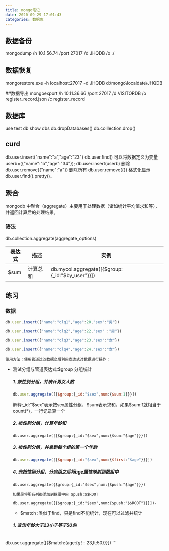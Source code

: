```yaml
---
title: mongo笔记
date: 2020-09-29 17:01:43
categories: 数据库
---
```

## 数据备份
mongodump /h 10.1.56.74 /port 27017   /d JHQDB /o ./

## 数据恢复
 mongorestore.exe -h localhost:27017 -d JHQDB d:\mongo\localdate\JHQDB 

##数据导出
mongoexport /h 10.11.36.66 /port 27017 /d VISITORDB /o register_record.json /c register_record


## 数据库
use test
db
show dbs
db.dropDatabases()
db.colllection.drop()
## curd
db.user.insert("name":"a","age":"23")
db.user.find()
可以将数据定义为变量
userb=({"name":"b","age":"34"});
db.user.insert(userb)
删除
db.user.remove({"name":"a"})
删除所有
db.user.remove({})
格式化显示
db.user.find().pretty()、



## 聚合

mongodb 中聚合（aggregate）主要用于处理数据（诸如统计平均值求和等），并返回计算后的处理结果。



### 语法

db.collection.aggregate(aggregate_options)



| 表达式 | 描述     | 实例                                            |
| ------ | -------- | ----------------------------------------------- |
| $sum   | 计算总和 | db.mycol.aggregate([{$group:{_id:"$by_user"}}]) |



## 练习

### 数据

```js
db.user.insert({"name":"qlq1","age":20,"sex":"男"})

db.user.insert({"name":"qlq2","age":22,"sex" :"男"})

db.user.insert({"name":"qlq3","age":23,"sex":"女"})

db.user.insert({"name":"qlq4","age":24,"sex":"女"})
```

`使用方法：使用管道过滤数据之后利用表达式对数据进行操作：`

- 测试分组与管道表达式:$group 分组统计

  ##### 1. 按性别分组，并统计男女人数

  ```javascript
  db.user.aggregate([{$group:{_id:"$sex",num:{$sum:1}}}])
  ```

  解释:_id:"$sex"表示按sex属性分组，$sum表示求和，如果$sum:1就相当于count(*)，一行记录算一个

  ##### 2. 按性别分组，计算年龄和

  ```
  db.user.aggregate([{$group:{_id:"$sex",num:{$sum:"$age"}}}])
  ```

  ##### 3. 按性别分组，并拿到每个组的第一个年龄

  ```javascript
  db.user.aggregate([{$group:{_id:"$sex",num:{$first:"$age"}}}])
  ```

  ##### 4. 先按性别分组，分完组之后将age属性映射到数组中

  ```
  db.user.aggregate({$group:{_id:"$sex",num:{$push:"$age"}}})
  ```

  `如果是将所有列都添加到数组中用 $push:$$ROOT`

  ```
  db.user.aggregate([{$group:{_id:"$sex",num:{$push:"$$ROOT"}}}])-
  ```

  - $match :类似于find，只是find不能统计，现在可以过滤并统计

  ##### 1. 查询年龄大于23小于等于50的

    ```
db.user.aggregate([{$match:{age:{$gt:23,$lt:50}}}])
    ```
  
  
  
  